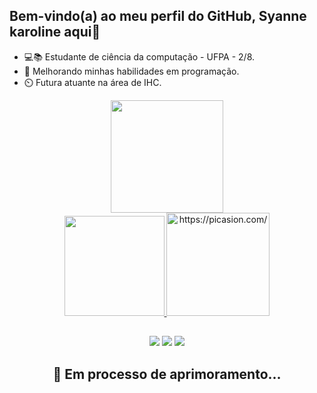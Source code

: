 ## Bem-vindo(a) ao meu perfil do GitHub, Syanne karoline aqui👋

- 💻📚 Estudante de ciência da computação - UFPA - 2/8.
- 🌱 Melhorando minhas habilidades em programação.
- ⏲️ Futura atuante na área de IHC.
  
<div align="center">
 <a href="https://github.com/syannekaroline">
  <img height="180em" src="https://github-readme-stats.vercel.app/api?username=syannekaroline&show_icons=true&theme=radical&include_all_commits=true&count_private=true"/>
</div>

<div align="center">
  <img height="160em" src="https://github-readme-stats.vercel.app/api/top-langs/?username=syannekaroline&layout=compact&langs_count=7&theme=radical"/>
  <a href="https://picasion.com/"><img src="https://i.picasion.com/pic92/dd9a516e431197ed913a4819155f94fe.gif" width="165" height="165" border="0" alt="https://picasion.com/" /></</a>
</div>

  ##
  
<div align="center"> 
  <a href="https://instagram.com/syanne_karoline" target="_blank"><img src="https://img.shields.io/badge/-Instagram-%23E4405F?style=for-the-badge&logo=instagram&logoColor=white" target="_blank"></a>
  <a href="https://www.linkedin.com/in/syanne-tavares-040b31225" target="_blank"><img src="https://img.shields.io/badge/-LinkedIn-%230077B5?style=for-the-badge&logo=linkedin&logoColor=white" target="_blank"></a>
  <a href = "mailto:syannekaroline@gmail.com"><img src="https://img.shields.io/badge/-Gmail-%23333?style=for-the-badge&logo=gmail&logoColor=white" target="_blank"></a>
  
 ##  🧠 Em processo de aprimoramento...
</div>
